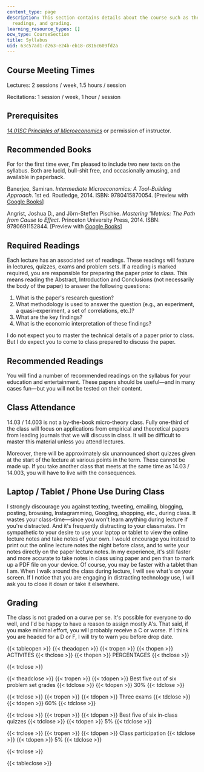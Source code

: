 ```yaml
---
content_type: page
description: This section contains details about the course such as the meeting times,
  readings, and grading.
learning_resource_types: []
ocw_type: CourseSection
title: Syllabus
uid: 63c57ad1-d263-e24b-eb18-c816c609fd2a
---
```


Course Meeting Times
--------------------

Lectures: 2 sessions / week, 1.5 hours / session

Recitations: 1 session / week, 1 hour / session

Prerequisites
-------------

[_14.01SC Principles of Microeconomics_](/courses/14-01sc-principles-of-microeconomics-fall-2011) or permission of instructor.

Recommended Books
-----------------

For for the first time ever, I'm pleased to include two new texts on the syllabus. Both are lucid, bull-shit free, and occasionally amusing, and available in paperback.

Banerjee, Samiran. _Intermediate Microeconomics: A Tool-Building Approach_. 1st ed. Routledge, 2014. ISBN: 9780415870054. \[Preview with [Google Books](http://books.google.com/books?id=oCiDBAAAQBAJ&pg=PAfrontcover)\]

Angrist, Joshua D., and Jörn-Steffen Pischke. _Mastering 'Metrics: The Path from Cause to Effect_. Princeton University Press, 2014. ISBN: 9780691152844. \[Preview with [Google Books](http://books.google.com/books?id=dEh-BAAAQBAJ&pg=PAfrontcover)\]

Required Readings
-----------------

Each lecture has an associated set of readings. These readings will feature in lectures, quizzes, exams and problem sets. If a reading is marked required, you are responsible for preparing the paper prior to class. This means reading the Abstract, Introduction and Conclusions (not necessarily the body of the paper) to answer the following questions:

1.  What is the paper's research question?
2.  What methodology is used to answer the question (e.g., an experiment, a quasi-experiment, a set of correlations, etc.)?
3.  What are the key findings?
4.  What is the economic interpretation of these findings?

I do not expect you to master the technical details of a paper prior to class. But I do expect you to come to class prepared to discuss the paper.

Recommended Readings
--------------------

You will find a number of recommended readings on the syllabus for your education and entertainment. These papers should be useful—and in many cases fun—but you will not be tested on their content.

Class Attendance
----------------

14.03 / 14.003 is not a by-the-book micro-theory class. Fully one-third of the class will focus on applications from empirical and theoretical papers from leading journals that we will discuss in class. It will be difficult to master this material unless you attend lectures.

Moreover, there will be approximately six unannounced short quizzes given at the start of the lecture at various points in the term. These cannot be made up. If you take another class that meets at the same time as 14.03 / 14.003, you will have to live with the consequences.

Laptop / Tablet / Phone Use During Class
----------------------------------------

I strongly discourage you against texting, tweeting, emailing, blogging, posting, browsing, Instagramming, Googling, shopping, etc., during class. It wastes your class-time—since you won't learn anything during lecture if you're distracted. And it's frequently distracting to your classmates. I'm sympathetic to your desire to use your laptop or tablet to view the online lecture notes and take notes of your own. I would encourage you instead to print out the online lecture notes the night before class, and to write your notes directly on the paper lecture notes. In my experience, it's still faster and more accurate to take notes in class using paper and pen than to mark up a PDF file on your device. Of course, you may be faster with a tablet than I am. When I walk around the class during lecture, I will see what's on your screen. If I notice that you are engaging in distracting technology use, I will ask you to close it down or take it elsewhere.

Grading
-------

The class is not graded on a curve per se. It's possible for everyone to do well, and I'd be happy to have a reason to assign mostly A's. That said, if you make minimal effort, you will probably receive a C or worse. If I think you are headed for a D or F, I will try to warn you before drop date.

{{< tableopen >}}
{{< theadopen >}}
{{< tropen >}}
{{< thopen >}}
ACTIVITES
{{< thclose >}}
{{< thopen >}}
PERCENTAGES
{{< thclose >}}

{{< trclose >}}

{{< theadclose >}}
{{< tropen >}}
{{< tdopen >}}
Best five out of six problem set grades
{{< tdclose >}}
{{< tdopen >}}
30%
{{< tdclose >}}

{{< trclose >}}
{{< tropen >}}
{{< tdopen >}}
Three exams
{{< tdclose >}}
{{< tdopen >}}
60%
{{< tdclose >}}

{{< trclose >}}
{{< tropen >}}
{{< tdopen >}}
Best five of six in-class quizzes
{{< tdclose >}}
{{< tdopen >}}
5%
{{< tdclose >}}

{{< trclose >}}
{{< tropen >}}
{{< tdopen >}}
Class participation
{{< tdclose >}}
{{< tdopen >}}
5%
{{< tdclose >}}

{{< trclose >}}

{{< tableclose >}}